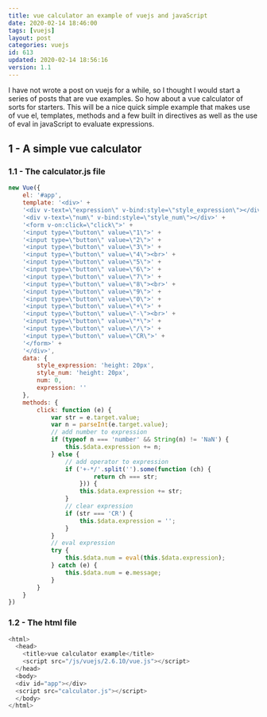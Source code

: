 ```yaml
---
title: vue calculator an example of vuejs and javaScript
date: 2020-02-14 18:46:00
tags: [vuejs]
layout: post
categories: vuejs
id: 613
updated: 2020-02-14 18:56:16
version: 1.1
---
```


I have not wrote a post on vuejs for a while, so I thought I would start a series of posts that are vue examples. So how about a vue calculator of sorts for starters. This will be a nice quick simple example that makes use of vue el, templates, methods and a few built in directives as well as the use of eval in javaScript to evaluate expressions.

<!-- more -->

## 1 - A simple vue calculator

### 1.1 - The calculator.js file

```js
new Vue({
    el: '#app',
    template: '<div>' +
    '<div v-text=\"expression\" v-bind:style=\"style_expression\"></div>' +
    '<div v-text=\"num\" v-bind:style=\"style_num\"></div>' +
    '<form v-on:click=\"click\">' +
    '<input type=\"button\" value=\"1\">' +
    '<input type=\"button\" value=\"2\">' +
    '<input type=\"button\" value=\"3\">' +
    '<input type=\"button\" value=\"4\"><br>' +
    '<input type=\"button\" value=\"5\">' +
    '<input type=\"button\" value=\"6\">' +
    '<input type=\"button\" value=\"7\">' +
    '<input type=\"button\" value=\"8\"><br>' +
    '<input type=\"button\" value=\"9\">' +
    '<input type=\"button\" value=\"0\">' +
    '<input type=\"button\" value=\"+\">' +
    '<input type=\"button\" value=\"-\"><br>' +
    '<input type=\"button\" value=\"*\">' +
    '<input type=\"button\" value=\"/\">' +
    '<input type=\"button\" value=\"CR\">' +
    '</form>' +
    '</div>',
    data: {
        style_expression: 'height: 20px',
        style_num: 'height: 20px',
        num: 0,
        expression: ''
    },
    methods: {
        click: function (e) {
            var str = e.target.value;
            var n = parseInt(e.target.value);
            // add number to expression
            if (typeof n === 'number' && String(n) != 'NaN') {
                this.$data.expression += n;
            } else {
                // add operator to expression
                if ('+-*/'.split('').some(function (ch) {
                        return ch === str;
                    })) {
                    this.$data.expression += str;
                }
                // clear expression
                if (str === 'CR') {
                    this.$data.expression = '';
                }
            }
            // eval expression
            try {
                this.$data.num = eval(this.$data.expression);
            } catch (e) {
                this.$data.num = e.message;
            }
        }
    }
})
```

### 1.2 - The html file

```js
<html>
  <head>
    <title>vue calculator example</title>
    <script src="/js/vuejs/2.6.10/vue.js"></script>
  </head>
  <body>
  <div id="app"></div>
  <script src="calculator.js"></script>
  </body>
</html>
```